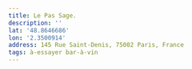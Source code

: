 ```yaml
---
title: Le Pas Sage.
description: ''
lat: '48.8646686'
lon: '2.3500914'
address: 145 Rue Saint-Denis, 75002 Paris, France
tags: à-essayer bar-à-vin
---
```

